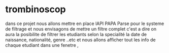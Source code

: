 # trombinoscop
 dans ce projet nous allons mettre en place lAPI  PAPA Parse  pour le systeme de filtrage 
 et nous envisagons  de mettre un filtre complet c'est a dire on aura la posibilite  de filtrer les etudiants selon la specialité la date de naissance, nationalité, genre ..etc
 et nous allons afficher  tout les info de chaque etudiant dans  une fenetre ,
 
